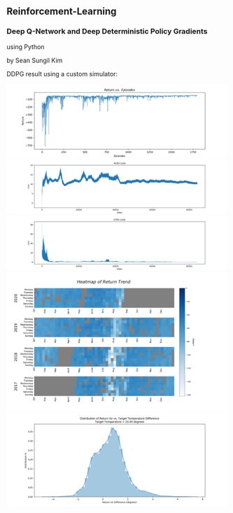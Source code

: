 ## Reinforcement-Learning
### Deep Q-Network and Deep Deterministic Policy Gradients
using Python

by Sean Sungil Kim

DDPG result using a custom simulator:

![alt text](https://github.com/kimx3314/Reinforcement-Learning/blob/master/DDPG/custom_simulator/RESULTS/TRAIN/return_vs_episodes.png)
![alt text](https://github.com/kimx3314/Reinforcement-Learning/blob/master/DDPG/custom_simulator/RESULTS/TRAIN/actor_loss.png)
![alt text](https://github.com/kimx3314/Reinforcement-Learning/blob/master/DDPG/custom_simulator/RESULTS/TRAIN/critic_loss.png)
![alt text](https://github.com/kimx3314/Reinforcement-Learning/blob/master/DDPG/custom_simulator/RESULTS/TEST/return_trend_heatmap.png)
![alt text](https://github.com/kimx3314/Reinforcement-Learning/blob/master/DDPG/custom_simulator/RESULTS/TEST/ra_diff_distribution.png)
